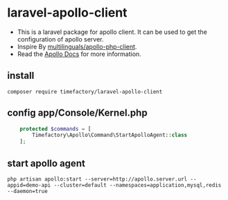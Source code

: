 # laravel-apollo-client

- This is a laravel package for apollo client. It can be used to get the configuration of apollo server.
- Inspire By [multilinguals/apollo-php-client](https://github.com/multilinguals/apollo-php-client).
- Read the [Apollo Docs](https://www.apolloconfig.com/#/zh/README) for more information.
## install
```shell
composer require timefactory/laravel-apollo-client
```

## config app/Console/Kernel.php
```php
    protected $commands = [
        Timefactory\Apollo\Command\StartApolloAgent::class
    ];
```

## start apollo agent
```shell
php artisan apollo:start --server=http://apollo.server.url --appid=demo-api --cluster=default --namespaces=application,mysql,redis --daemon=true
```
